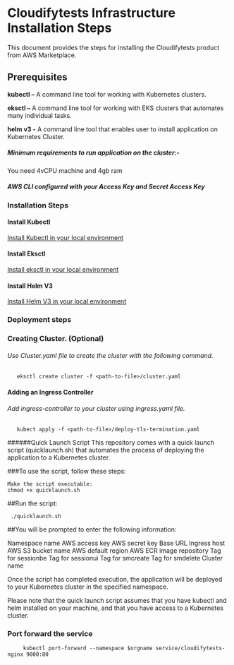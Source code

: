 # Cloudifytests Infrastructure Installation Steps


This document provides the steps for installing the Cloudifytests product from AWS Marketplace.

## Prerequisites
**kubectl –** A command line tool for working with Kubernetes clusters.

**eksctl –** A command line tool for working with EKS clusters that automates many individual tasks.

**helm v3 -** A command line tool that enables user to install application on Kubernetes Cluster.

##### Minimum requirements to run application on the cluster:-

   You need 4vCPU machine and 4gb ram
   
##### AWS CLI configured with your Access Key and Secret Access Key

### Installation Steps
   
#### Install Kubectl
[Install Kubectl in your local environment](https://kubernetes.io/docs/tasks/tools/)

#### Install Eksctl
[Install eksctl in your local environment](https://docs.aws.amazon.com/eks/latest/userguide/eksctl.html)

#### Install Helm V3

[Install Helm V3 in your local environment](https://helm.sh/docs/intro/install/)


### Deployment steps

       
### Creating Cluster. (Optional)

###### Use Cluster.yaml file to create the cluster with the following command.

       eksctl create cluster -f <path-to-file>/cluster.yaml
             
       
#### Adding an Ingress Controller
      
###### Add ingress-controller to your cluster using ingress.yaml file.

       kubect apply -f <path-to-file>/deploy-tls-termination.yaml 
       

       
######Quick Launch Script
      This repository comes with a quick launch script (quicklaunch.sh) that automates the process of deploying the application to a Kubernetes cluster.

###To use the script, follow these steps:

    Make the script executable:
    chmod +x quicklaunch.sh
##Run the script:

     ./quicklaunch.sh
##You will be prompted to enter the following information:

Namespace name
AWS access key
AWS secret key
Base URL
Ingress host
AWS S3 bucket name
AWS default region
AWS ECR image repository
Tag for sessionbe
Tag for sessionui
Tag for smcreate
Tag for smdelete
Cluster name


Once the script has completed execution, the application will be deployed to your Kubernetes cluster in the specified namespace.

Please note that the quick launch script assumes that you have kubectl and helm installed on your machine, and that you have access to a Kubernetes cluster.


 
### Port forward the service 
   
         kubectl port-forward --namespace $orgname service/cloudifytests-nginx 9000:80
   
